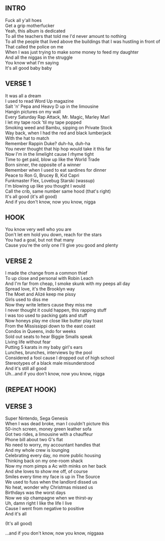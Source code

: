 ## INTRO

Fuck all y'all hoes<br/>
Get a grip motherfucker<br/>
Yeah, this album is dedicated<br/>
To all the teachers that told me I'd never amount to nothing<br/>
To all the people that lived above the buildings that I was hustling in front of<br/>
That called the police on me<br/>
When I was just trying to make some money to feed my daughter<br/>
And all the niggas in the struggle<br/>
You know what I'm saying<br/>
It's all good baby baby<br/>

## VERSE 1

It was all a dream<br/>
I used to read Word Up magazine<br/>
Salt 'n' Pepa and Heavy D up in the limousine<br/>
Hangin pictures on my wall<br/>
Every Saturday Rap Attack, Mr. Magic, Marley Marl<br/>
I let my tape rock 'til my tape popped<br/>
Smoking weed and Bambu, sipping on Private Stock<br/>
Way back, when I had the red and black lumberjack<br/>
With the hat to match<br/>
Remember Rappin Duke? duh-ha, duh-ha<br/>
You never thought that hip hop would take it this far<br/>
Now I'm in the limelight cause I rhyme tight<br/>
Time to get paid, blow up like the World Trade<br/>
Born sinner, the opposite of a winner<br/>
Remember when I used to eat sardines for dinner<br/>
Peace to Ron G, Brucey B, Kid Capri<br/>
Funkmaster Flex, Lovebug Starski (wassup)<br/>
I'm blowing up like you thought I would<br/>
Call the crib, same number same hood (that's right)<br/>
It's all good (it's all good)<br/>
And if you don't know, now you know, nigga

## HOOK

You know very well who you are<br/>
Don't let em hold you down, reach for the stars<br/>
You had a goal, but not that many<br/>
Cause you're the only one I'll give you good and plenty<br/>

## VERSE 2

I made the change from a common thief<br/>
To up close and personal with Robin Leach<br/>
And I'm far from cheap, I smoke skunk with my peeps all day<br/>
Spread love, it's the Brooklyn way<br/>
The Moet and Alizé keep me pissy<br/>
Girls used to diss me<br/>
Now they write letters cause they miss me<br/>
I never thought it could happen, this rapping stuff<br/>
I was too used to packing gats and stuff<br/>
Now honeys play me close like butter play toast<br/>
From the Mississippi down to the east coast<br/>
Condos in Queens, indo for weeks<br/>
Sold out seats to hear Biggie Smalls speak<br/>
Living life without fear<br/>
Putting 5 karats in my baby girl's ears<br/>
Lunches, brunches, interviews by the pool<br/>
Considered a fool cause I dropped out of high school<br/>
Stereotypes of a black male misunderstood<br/>
And it's still all good<br/>
Uh...and if you don't know, now you know, nigga<br/>

## (REPEAT HOOK)

## VERSE 3

Super Nintendo, Sega Genesis<br/>
When I was dead broke, man I couldn't picture this<br/>
50-inch screen, money green leather sofa<br/>
Got two rides, a limousine with a chauffeur<br/>
Phone bill about two G's flat<br/>
No need to worry, my accountant handles that<br/>
And my whole crew is lounging<br/>
Celebrating every day, no more public housing<br/>
Thinking back on my one-room shack<br/>
Now my mom pimps a Ac with minks on her back<br/>
And she loves to show me off, of course<br/>
Smiles every time my face is up in The Source<br/>
We used to fuss when the landlord dissed us<br/>
No heat, wonder why Christmas missed us<br/>
Birthdays was the worst days<br/>
Now we sip champagne when we thirst-ay<br/>
Uh, damn right I like the life I live<br/>
Cause I went from negative to positive<br/>
And it's all

(It's all good)

...and if you don't know, now you know, niggaaa
